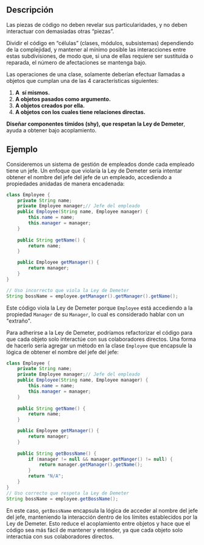 ## Descripción

Las piezas de código no deben revelar sus particularidades, y no deben interactuar con demasiadas otras “piezas”.

Dividir el código en “células” (clases, módulos, subsistemas) dependiendo de la complejidad, y mantener al mínimo posible las interacciones entre estas subdivisiones, de modo que, si una de ellas requiere ser sustituida o reparada, el número de afectaciones se mantenga bajo.

Las operaciones de una clase, solamente deberían efectuar llamadas a objetos que cumplan una de las 4 características siguientes:

1. **A  sí mismos.**
2. **A objetos pasados como argumento.**
3. **A objetos creados por ella.**
4. **A objetos con los cuales tiene relaciones directas.**

**Diseñar componentes tímidos (shy), que respetan la Ley de Demeter**, ayuda a obtener bajo acoplamiento.
## Ejemplo

Consideremos un sistema de gestión de empleados donde cada empleado tiene un jefe. Un enfoque que violaría la Ley de Demeter sería intentar obtener el nombre del jefe del jefe de un empleado, accediendo a propiedades anidadas de manera encadenada:

``` java
class Employee {
	private String name;
	private Employee manager;// Jefe del empleado
	public Employee(String name, Employee manager) {
		this.name = name;
		this.manager = manager;
	}
	
	public String getName() {
		return name;
	}

	public Employee getManager() {
		return manager;
	}
}

// Uso incorrecto que viola la Ley de Demeter
String bossName = employee.getManager().getManager().getName();
```

Este código viola la Ley de Demeter porque `Employee` está accediendo a la propiedad `Manager` de su `Manager`, lo cual es considerado hablar con un "extraño".

Para adherirse a la Ley de Demeter, podríamos refactorizar el código para que cada objeto solo interactúe con sus colaboradores directos. Una forma de hacerlo sería agregar un método en la clase `Employee` que encapsule la lógica de obtener el nombre del jefe del jefe:

``` java
class Employee {
	private String name;
	private Employee manager;// Jefe del empleado
	public Employee(String name, Employee manager) {
		this.name = name;
		this.manager = manager;
	}
	
	public String getName() {
		return name;
	}

	public Employee getManager() {
		return manager;
	}
	
	public String getBossName() {
		if (manager != null && manager.getManger() != null) {
			return manager.getManager().getName();
		}
		return "N/A";
	} 
}
// Uso correcto que respeta la Ley de Demeter
String bossName = employee.getBossName();
```
En este caso, `getBossName` encapsula la lógica de acceder al nombre del jefe del jefe, manteniendo la interacción dentro de los límites establecidos por la Ley de Demeter. Esto reduce el acoplamiento entre objetos y hace que el código sea más fácil de mantener y entender, ya que cada objeto solo interactúa con sus colaboradores directos.